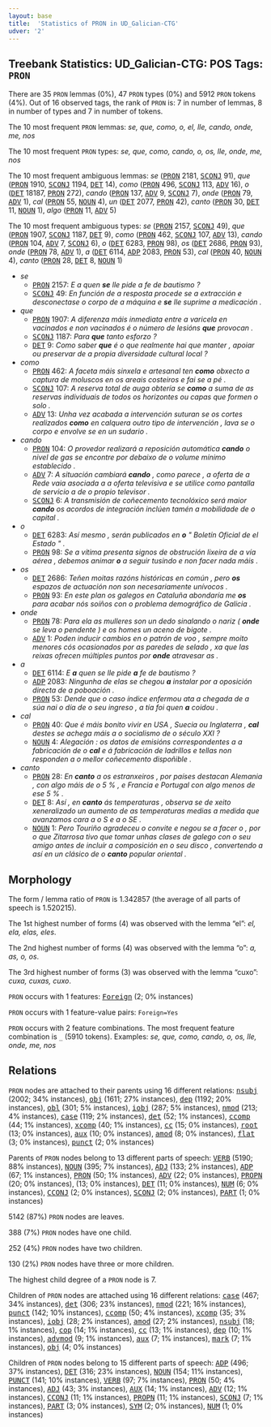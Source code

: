 ```yaml
---
layout: base
title:  'Statistics of PRON in UD_Galician-CTG'
udver: '2'
---
```


## Treebank Statistics: UD_Galician-CTG: POS Tags: `PRON`

There are 35 `PRON` lemmas (0%), 47 `PRON` types (0%) and 5912 `PRON` tokens (4%).
Out of 16 observed tags, the rank of `PRON` is: 7 in number of lemmas, 8 in number of types and 7 in number of tokens.

The 10 most frequent `PRON` lemmas: <em>se, que, como, o, el, lle, cando, onde, me, nos</em>

The 10 most frequent `PRON` types:  <em>se, que, como, cando, o, os, lle, onde, me, nos</em>

The 10 most frequent ambiguous lemmas: <em>se</em> (<tt><a href="gl_ctg-pos-PRON.html">PRON</a></tt> 2181, <tt><a href="gl_ctg-pos-SCONJ.html">SCONJ</a></tt> 91), <em>que</em> (<tt><a href="gl_ctg-pos-PRON.html">PRON</a></tt> 1910, <tt><a href="gl_ctg-pos-SCONJ.html">SCONJ</a></tt> 1194, <tt><a href="gl_ctg-pos-DET.html">DET</a></tt> 14), <em>como</em> (<tt><a href="gl_ctg-pos-PRON.html">PRON</a></tt> 496, <tt><a href="gl_ctg-pos-SCONJ.html">SCONJ</a></tt> 113, <tt><a href="gl_ctg-pos-ADV.html">ADV</a></tt> 16), <em>o</em> (<tt><a href="gl_ctg-pos-DET.html">DET</a></tt> 18187, <tt><a href="gl_ctg-pos-PRON.html">PRON</a></tt> 272), <em>cando</em> (<tt><a href="gl_ctg-pos-PRON.html">PRON</a></tt> 137, <tt><a href="gl_ctg-pos-ADV.html">ADV</a></tt> 9, <tt><a href="gl_ctg-pos-SCONJ.html">SCONJ</a></tt> 7), <em>onde</em> (<tt><a href="gl_ctg-pos-PRON.html">PRON</a></tt> 79, <tt><a href="gl_ctg-pos-ADV.html">ADV</a></tt> 1), <em>cal</em> (<tt><a href="gl_ctg-pos-PRON.html">PRON</a></tt> 55, <tt><a href="gl_ctg-pos-NOUN.html">NOUN</a></tt> 4), <em>un</em> (<tt><a href="gl_ctg-pos-DET.html">DET</a></tt> 2077, <tt><a href="gl_ctg-pos-PRON.html">PRON</a></tt> 42), <em>canto</em> (<tt><a href="gl_ctg-pos-PRON.html">PRON</a></tt> 30, <tt><a href="gl_ctg-pos-DET.html">DET</a></tt> 11, <tt><a href="gl_ctg-pos-NOUN.html">NOUN</a></tt> 1), <em>algo</em> (<tt><a href="gl_ctg-pos-PRON.html">PRON</a></tt> 11, <tt><a href="gl_ctg-pos-ADV.html">ADV</a></tt> 5)

The 10 most frequent ambiguous types:  <em>se</em> (<tt><a href="gl_ctg-pos-PRON.html">PRON</a></tt> 2157, <tt><a href="gl_ctg-pos-SCONJ.html">SCONJ</a></tt> 49), <em>que</em> (<tt><a href="gl_ctg-pos-PRON.html">PRON</a></tt> 1907, <tt><a href="gl_ctg-pos-SCONJ.html">SCONJ</a></tt> 1187, <tt><a href="gl_ctg-pos-DET.html">DET</a></tt> 9), <em>como</em> (<tt><a href="gl_ctg-pos-PRON.html">PRON</a></tt> 462, <tt><a href="gl_ctg-pos-SCONJ.html">SCONJ</a></tt> 107, <tt><a href="gl_ctg-pos-ADV.html">ADV</a></tt> 13), <em>cando</em> (<tt><a href="gl_ctg-pos-PRON.html">PRON</a></tt> 104, <tt><a href="gl_ctg-pos-ADV.html">ADV</a></tt> 7, <tt><a href="gl_ctg-pos-SCONJ.html">SCONJ</a></tt> 6), <em>o</em> (<tt><a href="gl_ctg-pos-DET.html">DET</a></tt> 6283, <tt><a href="gl_ctg-pos-PRON.html">PRON</a></tt> 98), <em>os</em> (<tt><a href="gl_ctg-pos-DET.html">DET</a></tt> 2686, <tt><a href="gl_ctg-pos-PRON.html">PRON</a></tt> 93), <em>onde</em> (<tt><a href="gl_ctg-pos-PRON.html">PRON</a></tt> 78, <tt><a href="gl_ctg-pos-ADV.html">ADV</a></tt> 1), <em>a</em> (<tt><a href="gl_ctg-pos-DET.html">DET</a></tt> 6114, <tt><a href="gl_ctg-pos-ADP.html">ADP</a></tt> 2083, <tt><a href="gl_ctg-pos-PRON.html">PRON</a></tt> 53), <em>cal</em> (<tt><a href="gl_ctg-pos-PRON.html">PRON</a></tt> 40, <tt><a href="gl_ctg-pos-NOUN.html">NOUN</a></tt> 4), <em>canto</em> (<tt><a href="gl_ctg-pos-PRON.html">PRON</a></tt> 28, <tt><a href="gl_ctg-pos-DET.html">DET</a></tt> 8, <tt><a href="gl_ctg-pos-NOUN.html">NOUN</a></tt> 1)


* <em>se</em>
  * <tt><a href="gl_ctg-pos-PRON.html">PRON</a></tt> 2157: <em>E a quen <b>se</b> lle pide a fe de bautismo ?</em>
  * <tt><a href="gl_ctg-pos-SCONJ.html">SCONJ</a></tt> 49: <em>En función de a resposta procede se a extracción e desconectase o corpo de a máquina e <b>se</b> lle suprime a medicación .</em>
* <em>que</em>
  * <tt><a href="gl_ctg-pos-PRON.html">PRON</a></tt> 1907: <em>A diferenza máis inmediata entre a varicela en vacinados e non vacinados é o número de lesións <b>que</b> provocan .</em>
  * <tt><a href="gl_ctg-pos-SCONJ.html">SCONJ</a></tt> 1187: <em>Para <b>que</b> tanto esforzo ?</em>
  * <tt><a href="gl_ctg-pos-DET.html">DET</a></tt> 9: <em>Como saber <b>que</b> é o que realmente hai que manter , apoiar ou preservar de a propia diversidade cultural local ?</em>
* <em>como</em>
  * <tt><a href="gl_ctg-pos-PRON.html">PRON</a></tt> 462: <em>A faceta máis sinxela e artesanal ten <b>como</b> obxecto a captura de moluscos en os areais costeiros e fai se a pé .</em>
  * <tt><a href="gl_ctg-pos-SCONJ.html">SCONJ</a></tt> 107: <em>A reserva total de auga obtería se <b>como</b> a suma de as reservas individuais de todos os horizontes ou capas que formen o solo .</em>
  * <tt><a href="gl_ctg-pos-ADV.html">ADV</a></tt> 13: <em>Unha vez acabada a intervención suturan se os cortes realizados <b>como</b> en calquera outro tipo de intervención , lava se o corpo e envolve se en un sudario .</em>
* <em>cando</em>
  * <tt><a href="gl_ctg-pos-PRON.html">PRON</a></tt> 104: <em>O provedor realizará a reposición automática <b>cando</b> o nivel de gas se encontre por debaixo de o volume mínimo establecido .</em>
  * <tt><a href="gl_ctg-pos-ADV.html">ADV</a></tt> 7: <em>A situación cambiará <b>cando</b> , como parece , a oferta de a Rede vaia asociada a a oferta televisiva e se utilice como pantalla de servicio a de o propio televisor .</em>
  * <tt><a href="gl_ctg-pos-SCONJ.html">SCONJ</a></tt> 6: <em>A transmisión de coñecemento tecnolóxico será maior <b>cando</b> os acordos de integración inclúen tamén a mobilidade de o capital .</em>
* <em>o</em>
  * <tt><a href="gl_ctg-pos-DET.html">DET</a></tt> 6283: <em>Así mesmo , serán publicados en <b>o</b> " Boletín Oficial de el Estado " .</em>
  * <tt><a href="gl_ctg-pos-PRON.html">PRON</a></tt> 98: <em>Se a vítima presenta signos de obstrución lixeira de a vía aérea , debemos animar <b>o</b> a seguir tusindo e non facer nada máis .</em>
* <em>os</em>
  * <tt><a href="gl_ctg-pos-DET.html">DET</a></tt> 2686: <em>Teñen moitas razóns históricas en común , pero <b>os</b> espazos de actuación non son necesariamente unívocos .</em>
  * <tt><a href="gl_ctg-pos-PRON.html">PRON</a></tt> 93: <em>En este plan os galegos en Cataluña abondaría me <b>os</b> para acabar nós soíños con o problema demográfico de Galicia .</em>
* <em>onde</em>
  * <tt><a href="gl_ctg-pos-PRON.html">PRON</a></tt> 78: <em>Para ela as mulleres son un dedo sinalando o nariz ( <b>onde</b> se leva o pendente ) e os homes un aceno de bigote .</em>
  * <tt><a href="gl_ctg-pos-ADV.html">ADV</a></tt> 1: <em>Poden inducir cambios en o patrón de voo , sempre moito menores cós ocasionados por as paredes de selado , xa que las reixas ofrecen múltiples puntos por <b>onde</b> atravesar as .</em>
* <em>a</em>
  * <tt><a href="gl_ctg-pos-DET.html">DET</a></tt> 6114: <em>E <b>a</b> quen se lle pide <b>a</b> fe de bautismo ?</em>
  * <tt><a href="gl_ctg-pos-ADP.html">ADP</a></tt> 2083: <em>Ningunha de elas se chegou <b>a</b> instalar por a oposición directa de a poboación .</em>
  * <tt><a href="gl_ctg-pos-PRON.html">PRON</a></tt> 53: <em>Dende que o caso índice enfermou ata a chegada de a súa nai o día de o seu ingreso , a tía foi quen <b>a</b> coidou .</em>
* <em>cal</em>
  * <tt><a href="gl_ctg-pos-PRON.html">PRON</a></tt> 40: <em>Que é máis bonito vivir en USA , Suecia ou Inglaterra , <b>cal</b> destes se achega máis a o socialismo de o século XXI ?</em>
  * <tt><a href="gl_ctg-pos-NOUN.html">NOUN</a></tt> 4: <em>Alegación : os datos de emisións correspondentes a a fabricación de o <b>cal</b> e á fabricación de ladrillos e tellas non responden a o mellor coñecemento dispoñible .</em>
* <em>canto</em>
  * <tt><a href="gl_ctg-pos-PRON.html">PRON</a></tt> 28: <em>En <b>canto</b> a os estranxeiros , por países destacan Alemania , con algo máis de o 5 % , e Francia e Portugal con algo menos de ese 5 % .</em>
  * <tt><a href="gl_ctg-pos-DET.html">DET</a></tt> 8: <em>Así , en <b>canto</b> ás temperaturas , observa se de xeito xeneralizado un aumento de as temperaturas medias a medida que avanzamos cara a o S e a o SE .</em>
  * <tt><a href="gl_ctg-pos-NOUN.html">NOUN</a></tt> 1: <em>Pero Touriño agradeceu o convite e negou se a facer o , por o que Zitarrosa tivo que tomar unhas clases de galego con o seu amigo antes de incluír a composición en o seu disco , convertendo a así en un clásico de o <b>canto</b> popular oriental .</em>

## Morphology

The form / lemma ratio of `PRON` is 1.342857 (the average of all parts of speech is 1.520215).

The 1st highest number of forms (4) was observed with the lemma “el”: <em>el, ela, elas, eles</em>.

The 2nd highest number of forms (4) was observed with the lemma “o”: <em>a, as, o, os</em>.

The 3rd highest number of forms (3) was observed with the lemma “cuxo”: <em>cuxa, cuxas, cuxo</em>.

`PRON` occurs with 1 features: <tt><a href="gl_ctg-feat-Foreign.html">Foreign</a></tt> (2; 0% instances)

`PRON` occurs with 1 feature-value pairs: `Foreign=Yes`

`PRON` occurs with 2 feature combinations.
The most frequent feature combination is `_` (5910 tokens).
Examples: <em>se, que, como, cando, o, os, lle, onde, me, nos</em>


## Relations

`PRON` nodes are attached to their parents using 16 different relations: <tt><a href="gl_ctg-dep-nsubj.html">nsubj</a></tt> (2002; 34% instances), <tt><a href="gl_ctg-dep-obj.html">obj</a></tt> (1611; 27% instances), <tt><a href="gl_ctg-dep-dep.html">dep</a></tt> (1192; 20% instances), <tt><a href="gl_ctg-dep-obl.html">obl</a></tt> (301; 5% instances), <tt><a href="gl_ctg-dep-iobj.html">iobj</a></tt> (287; 5% instances), <tt><a href="gl_ctg-dep-nmod.html">nmod</a></tt> (213; 4% instances), <tt><a href="gl_ctg-dep-case.html">case</a></tt> (119; 2% instances), <tt><a href="gl_ctg-dep-det.html">det</a></tt> (52; 1% instances), <tt><a href="gl_ctg-dep-ccomp.html">ccomp</a></tt> (44; 1% instances), <tt><a href="gl_ctg-dep-xcomp.html">xcomp</a></tt> (40; 1% instances), <tt><a href="gl_ctg-dep-cc.html">cc</a></tt> (15; 0% instances), <tt><a href="gl_ctg-dep-root.html">root</a></tt> (13; 0% instances), <tt><a href="gl_ctg-dep-aux.html">aux</a></tt> (10; 0% instances), <tt><a href="gl_ctg-dep-amod.html">amod</a></tt> (8; 0% instances), <tt><a href="gl_ctg-dep-flat.html">flat</a></tt> (3; 0% instances), <tt><a href="gl_ctg-dep-punct.html">punct</a></tt> (2; 0% instances)

Parents of `PRON` nodes belong to 13 different parts of speech: <tt><a href="gl_ctg-pos-VERB.html">VERB</a></tt> (5190; 88% instances), <tt><a href="gl_ctg-pos-NOUN.html">NOUN</a></tt> (395; 7% instances), <tt><a href="gl_ctg-pos-ADJ.html">ADJ</a></tt> (133; 2% instances), <tt><a href="gl_ctg-pos-ADP.html">ADP</a></tt> (67; 1% instances), <tt><a href="gl_ctg-pos-PRON.html">PRON</a></tt> (50; 1% instances), <tt><a href="gl_ctg-pos-ADV.html">ADV</a></tt> (22; 0% instances), <tt><a href="gl_ctg-pos-PROPN.html">PROPN</a></tt> (20; 0% instances),  (13; 0% instances), <tt><a href="gl_ctg-pos-DET.html">DET</a></tt> (11; 0% instances), <tt><a href="gl_ctg-pos-NUM.html">NUM</a></tt> (6; 0% instances), <tt><a href="gl_ctg-pos-CCONJ.html">CCONJ</a></tt> (2; 0% instances), <tt><a href="gl_ctg-pos-SCONJ.html">SCONJ</a></tt> (2; 0% instances), <tt><a href="gl_ctg-pos-PART.html">PART</a></tt> (1; 0% instances)

5142 (87%) `PRON` nodes are leaves.

388 (7%) `PRON` nodes have one child.

252 (4%) `PRON` nodes have two children.

130 (2%) `PRON` nodes have three or more children.

The highest child degree of a `PRON` node is 7.

Children of `PRON` nodes are attached using 16 different relations: <tt><a href="gl_ctg-dep-case.html">case</a></tt> (467; 34% instances), <tt><a href="gl_ctg-dep-det.html">det</a></tt> (306; 23% instances), <tt><a href="gl_ctg-dep-nmod.html">nmod</a></tt> (221; 16% instances), <tt><a href="gl_ctg-dep-punct.html">punct</a></tt> (142; 10% instances), <tt><a href="gl_ctg-dep-ccomp.html">ccomp</a></tt> (50; 4% instances), <tt><a href="gl_ctg-dep-xcomp.html">xcomp</a></tt> (35; 3% instances), <tt><a href="gl_ctg-dep-iobj.html">iobj</a></tt> (28; 2% instances), <tt><a href="gl_ctg-dep-amod.html">amod</a></tt> (27; 2% instances), <tt><a href="gl_ctg-dep-nsubj.html">nsubj</a></tt> (18; 1% instances), <tt><a href="gl_ctg-dep-cop.html">cop</a></tt> (14; 1% instances), <tt><a href="gl_ctg-dep-cc.html">cc</a></tt> (13; 1% instances), <tt><a href="gl_ctg-dep-dep.html">dep</a></tt> (10; 1% instances), <tt><a href="gl_ctg-dep-advmod.html">advmod</a></tt> (9; 1% instances), <tt><a href="gl_ctg-dep-aux.html">aux</a></tt> (7; 1% instances), <tt><a href="gl_ctg-dep-mark.html">mark</a></tt> (7; 1% instances), <tt><a href="gl_ctg-dep-obj.html">obj</a></tt> (4; 0% instances)

Children of `PRON` nodes belong to 15 different parts of speech: <tt><a href="gl_ctg-pos-ADP.html">ADP</a></tt> (496; 37% instances), <tt><a href="gl_ctg-pos-DET.html">DET</a></tt> (316; 23% instances), <tt><a href="gl_ctg-pos-NOUN.html">NOUN</a></tt> (154; 11% instances), <tt><a href="gl_ctg-pos-PUNCT.html">PUNCT</a></tt> (141; 10% instances), <tt><a href="gl_ctg-pos-VERB.html">VERB</a></tt> (97; 7% instances), <tt><a href="gl_ctg-pos-PRON.html">PRON</a></tt> (50; 4% instances), <tt><a href="gl_ctg-pos-ADJ.html">ADJ</a></tt> (43; 3% instances), <tt><a href="gl_ctg-pos-AUX.html">AUX</a></tt> (14; 1% instances), <tt><a href="gl_ctg-pos-ADV.html">ADV</a></tt> (12; 1% instances), <tt><a href="gl_ctg-pos-CCONJ.html">CCONJ</a></tt> (11; 1% instances), <tt><a href="gl_ctg-pos-PROPN.html">PROPN</a></tt> (11; 1% instances), <tt><a href="gl_ctg-pos-SCONJ.html">SCONJ</a></tt> (7; 1% instances), <tt><a href="gl_ctg-pos-PART.html">PART</a></tt> (3; 0% instances), <tt><a href="gl_ctg-pos-SYM.html">SYM</a></tt> (2; 0% instances), <tt><a href="gl_ctg-pos-NUM.html">NUM</a></tt> (1; 0% instances)

